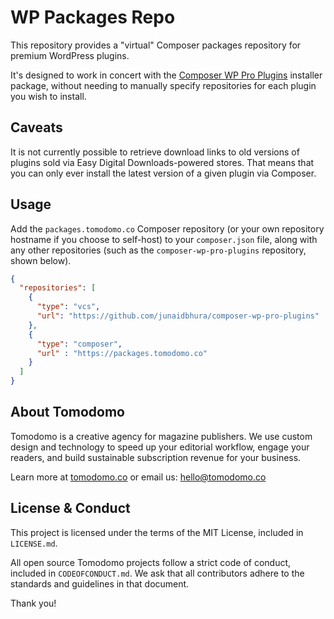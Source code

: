 # WP Packages Repo

This repository provides a "virtual" Composer packages repository for premium WordPress plugins.

It's designed to work in concert with the [Composer WP Pro Plugins](https://github.com/junaidbhura/composer-wp-pro-plugins) installer package, without needing to manually specify repositories for each plugin you wish to install.

## Caveats

It is not currently possible to retrieve download links to old versions of plugins sold via Easy Digital Downloads-powered stores. That means that you can only ever install the latest version of a given plugin via Composer.

## Usage

Add the `packages.tomodomo.co` Composer repository (or your own repository hostname if you choose to self-host) to your `composer.json` file, along with any other repositories (such as the `composer-wp-pro-plugins` repository, shown below).

```json
{
  "repositories": [
    {
      "type": "vcs",
      "url": "https://github.com/junaidbhura/composer-wp-pro-plugins"
    },
    {
      "type": "composer",
      "url" : "https://packages.tomodomo.co"
    }
  ]
}
```

## About Tomodomo

Tomodomo is a creative agency for magazine publishers. We use custom design and technology to speed up your editorial workflow, engage your readers, and build sustainable subscription revenue for your business.

Learn more at [tomodomo.co](https://tomodomo.co) or email us: [hello@tomodomo.co](mailto:hello@tomodomo.co)

## License & Conduct

This project is licensed under the terms of the MIT License, included in `LICENSE.md`.

All open source Tomodomo projects follow a strict code of conduct, included in `CODEOFCONDUCT.md`. We ask that all contributors adhere to the standards and guidelines in that document.

Thank you!
